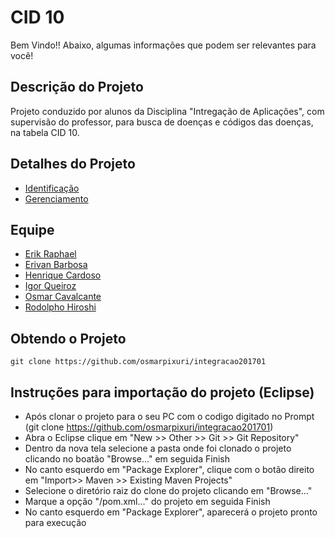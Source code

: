 # CID 10

Bem Vindo!!  Abaixo, algumas informações que podem ser relevantes para você!  

## Descrição do Projeto
  
  Projeto conduzido por alunos da Disciplina "Intregação de Aplicações", com supervisão do professor, para busca de doenças e códigos das doenças, na tabela CID 10.

## Detalhes do Projeto

 - [Identificação](https://github.com/osmarpixuri/integracao201701/wiki/Identifica%C3%A7%C3%A3o)
 - [Gerenciamento](https://github.com/osmarpixuri/integracao201701/wiki/Gerenciamento)
 
## Equipe

 - [Erik Raphael](https://github.com/kirebr)
 - [Erivan Barbosa](https://github.com/erivanbarbosa)
 - [Henrique Cardoso](https://github.com/henriquecf)
 - [Igor Queiroz](https://github.com/igorqsilva)
 - [Osmar Cavalcante](https://github.com/osmarpixuri)
 - [Rodolpho Hiroshi](https://github.com/rodolphohiroshi)

## Obtendo o Projeto

`git clone https://github.com/osmarpixuri/integracao201701`  

## Instruções para importação do projeto (Eclipse)

 - Após clonar o projeto para o seu PC com o codigo digitado no Prompt (git clone https://github.com/osmarpixuri/integracao201701)
 - Abra o Eclipse clique em "New >> Other >> Git >> Git Repository"
 - Dentro da nova tela selecione a pasta onde foi clonado o projeto clicando no boatão "Browse..." em seguida Finish
 - No canto esquerdo em "Package Explorer", clique com o botão direito em "Import>> Maven >> Existing Maven Projects"
 - Selecione o diretório raiz do clone do projeto clicando em "Browse..."
 - Marque a opção "/pom.xml..." do projeto em seguida Finish
 - No canto esquerdo em "Package Explorer", aparecerá o projeto pronto para execução
